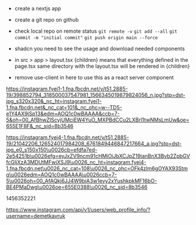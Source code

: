 - create a nextjs app
- create a git repo on github
- check local repo on remote status 
`git remote -v`
`git add --all`
`git commit -m "initial commit"`
`git push origin main --force`


- shadcn you need to see the usage and download needed components
- in src > app > layout.tsx {children} means that everything defined in the page.tsx same directory 
with the layout.tsx will be rendered in {children}


- remove use-client in here to use this as a react server component



https://instagram.fyei1-1.fna.fbcdn.net/v/t51.2885-19/398852794_318500037547981_1566345019879824056_n.jpg?stp=dst-jpg_s320x320&_nc_ht=instagram.fyei1-1.fna.fbcdn.net&_nc_cat=101&_nc_ohc=w--TD5-e1Y4AX9jSp13&edm=AOQ1c0wBAAAA&ccb=7-5&oh=00_AfBhwZIScyjUMciEW4YuO_MXPBdCCu2LXBrl1twNMsLmUw&oe=655E1F8F&_nc_sid=8b3546

https://instagram.fyei4-1.fna.fbcdn.net/v/t51.2885-19/21042206_126524017984208_6761849446847217664_a.jpg?stp=dst-jpg_e0_s150x150\u0026cb=efdfa7ed-2e54251b\u0026efg=eyJxZV9ncm91cHMiOiJbXCJpZ19ianBnX3Byb2ZpbGVfcGljXzA3MDUtMFwiXSJ9\u0026_nc_ht=instagram.fyei4-1.fna.fbcdn.net\u0026_nc_cat=108\u0026_nc_ohc=OFk4zlm6gOYAX93Stmq\u0026edm=AOQ1c0wBAAAA\u0026ccb=7-5\u0026oh=00_AfAQkj6JJ4W9biA3w1evy2xYushkpkMF16bO-BE4PMaDwg\u0026oe=655E0388\u0026_nc_sid=8b3546

1456352221

https://www.instagram.com/api/v1/users/web_profile_info/?username=demetkavruk
